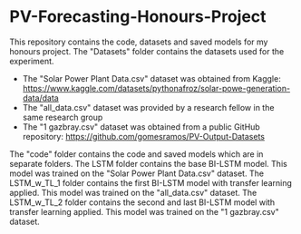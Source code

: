 # PV-Forecasting-Honours-Project
This repository contains the code, datasets and saved models for my honours project. 
The "Datasets" folder contains the datasets used for the experiment. 

* The "Solar Power Plant Data.csv" dataset was obtained from Kaggle: https://www.kaggle.com/datasets/pythonafroz/solar-powe-generation-data/data
* The "all_data.csv" dataset was provided by a research fellow in the same research group
* The "1 gazbray.csv" dataset was obtained from a public GitHub repository: https://github.com/gomesramos/PV-Output-Datasets

The "code" folder contains the code and saved models which are in separate folders. The LSTM folder contains the base BI-LSTM model. This model was trained on the "Solar Power Plant Data.csv" dataset. 
The LSTM_w_TL_1 folder contains the first BI-LSTM model with transfer learning applied. This model was trained on the "all_data.csv" dataset.
The LSTM_w_TL_2 folder contains the second and last BI-LSTM model with transfer learning applied. This model was trained on the "1 gazbray.csv" dataset.
